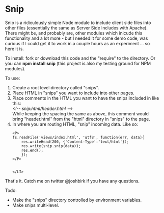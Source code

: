 <H1>Snip</H1>
Snip is a ridiculously simple Node module to include client side files into other files (essentially the same as Server Side Includes with Apache). 
There might be, and probably are, other modules which inlcude this functionality and a lot more - but I needed it for some demo code, was curious if 
I could get it to work in a couple hours as an experiment ... so here it is.

To install: fork or download this code and the "require" to the directory.  Or you can <B>npm install snip</B> (this project is also my testing ground 
for NPM modules).

To use:

<OL> 
	<LI> Create a root level directory called "snips". </LI>
	<LI> Place HTML in "snips" you want to include into other pages. </LI>
	<LI> Place comments in the HTML you want to have the snips included in like this:<BR />
		<I>&lt;!-- snip:html/header.html --&gt;</I><BR />
		 While keeping the spacing the same as above, this comment would bring "header.html" from the "html" directory in "snips" to the page. </LI>
	<LI> In where you are routing HTML, "snip" incoming data.  Like so:
	
	<P>
	fs.readFile('views/index.html', 'utf8', function(err, data){
    	res.writeHead(200, {'Content-Type':'text/html'});  
    	res.write(snip.snip(data));  
    	res.end();
  		});
  	</P>
	
	
	</LI>
	
</OL>

That's it.  Catch me on twitter @joshbirk if you have any questions.

Todo:

<UL>
	<LI> Make the "snips" directory controlled by environment variables.
	<LI> Make snips multi-level.
</UL>
		